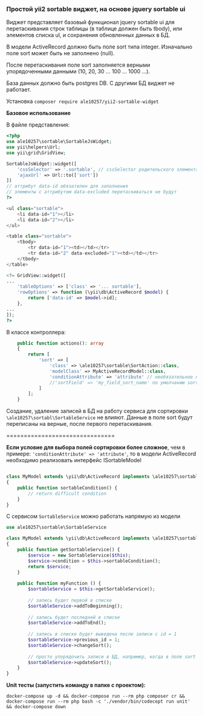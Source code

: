 ### Простой yii2 sortable виджет, на основе jquery sortable ui

Виджет представляет базовый функционал jquery sortable ui для перетаскивания строк таблицы (в таблице должен быть tbody), или элементов списка ul, и сохранения обновленных данных в БД. 

В модели ActiveRecord должно быть поле sort типа integer. Изначально поле sort может быть не заполнено (null).

После перетаскивания поле sort заполняется верными упорядоченными данными (10, 20, 30 ... 100 ... 1000 ...).

База данных должно быть postgres DB. C другими БД виджет не работает.

Установка ```composer require ale10257/yii2-sortable-widget```

**Базовое использование**

В файле представления:

```php
<?php
use ale10257\sortable\SortableJsWidget;
use yii\helpers\Url;
use yii\grid\GridView;

SortableJsWidget::widget([
    'cssSelector' => '.sortable', // cssSelector родительского элемента (table|ul), может быть любым верным css селектором для выборки элементов на странице
    'ajaxUrl' => Url::to(['sort'])
])
// аттрибут data-id обязателен для заполнения
// элементы с аттрибутом data-excluded перетаскиваться не будут
?>

<ul class="sortable">
    <li data-id="1"></li>
    <li data-id="2"></li>
</ul>

<table class="sortable">
    <tbody>
        <tr data-id="1"><td></td></tr>
        <tr data-id="2" data-excluded="1"><td></td></tr>
    </tbody>
</table>

<?= GridView::widget([
...
    'tableOptions' => ['class' => '... sortable'],
    'rowOptions' => function (\yii\db\ActiveRecord $model) {
        return ['data-id' => $model->id];
    },
...
]);
?>
```

В классе контроллера:

```php
    public function actions(): array
    {
        return [
            'sort' => [
                'class' => \ale10257\sortable\SortAction::class,
                'modelClass' => MyActiveRecordModel::class,
                'conditionAttribute' => 'attribute' // необязательное поле, если оно объявлено будет сформировано условие where(['attribute' => $model->attribute]), например where(['parent_id' => $model->parent_id])
                //'sortField' => 'my_field_sort_name' по умолчанию sort
            ]
        ];
    }
```

Создание, удаление записей в БД на работу сервиса для сортировки ```\ale10257\sortabl\SortableService``` не влияют. Данные в поле sort будут переписаны на верные, после первого перетаскивания.

===============================

**Если условие для выбора полей сортировки более сложное**, чем в примере: ```'conditionAttribute' => 'attribute'```, то в модели ActiveRecord необходимо реализовать интерфейс ISortableModel
```php

class MyModel extends \yii\db\ActiveRecord implements \ale10257\sortable\ISortableModel 
{
    public function sortableCondition() {
        // return difficult condition
    }
}
```

С сервисом ```SortableService``` можно работать напрямую из модели

```php
use ale10257\sortable\SortableService

class MyModel extends \yii\db\ActiveRecord implements \ale10257\sortable\ISortableModel 
{
    public function getSortableService() {
        $service = new SortableService($this);
        $service->condition = $this->sortableCondition();
        return $service;
    }
    
    public function myFunction () {
        $sortableService = $this->getSortableService();
        
        // запись будет первой в списке
        $sortableService->addToBeginning();
        
        // запись будет последней в списке
        $sortableService->addToEnd();
        
        // запись в списке будет выведена после записи с id = 1
        $sortableService->previous_id = 1;
        $sortableService->changeSort();
        
        // просто упорядочить записи в БД, например, когда в поле sort есть пустые значения
        $sortableService->updateSort();
    }
}
```

**Unit тесты (запустить команду в папке с проектом):**

```
docker-compose up -d && docker-compose run --rm php composer cr && docker-compose run --rm php bash -c './vendor/bin/codecept run unit' && docker-compose down
```

